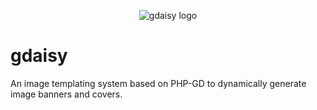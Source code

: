 <p align="center">
  <img src="https://user-images.githubusercontent.com/293241/121391345-8cb16480-c94e-11eb-9f86-1449e81034cc.png" alt="gdaisy logo">
  </p>
  
# gdaisy

An image templating system based on PHP-GD to dynamically generate image banners and covers.
